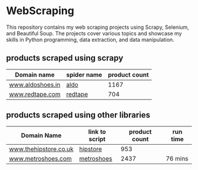 # WebScraping
This repository contains my web scraping projects using Scrapy, Selenium, and Beautiful Soup. The projects cover various topics and showcase my skills in Python programming, data extraction, and data manipulation.

## products scraped using scrapy 

| Domain name   | spider name   |product count |
| ---- | ---- |----|
| www.aldoshoes.in|[aldo](https://github.com/eujinty-rathna/WebScraping/blob/main/aldoshoes/aldoshoes/spiders/aldo.py)|1167|
|www.redtape.com|[redtape](https://github.com/eujinty-rathna/WebScraping/blob/main/redtape/redtape/spiders/redtapeshoes.py)|704|

## products scraped using other libraries
|Domain Name | link to script |product count | run time|
|---|---|---|---|
|www.thehipstore.co.uk | [hipstore](https://github.com/eujinty-rathna/WebScraping/tree/main/hipstore)|953| |
|www.metroshoes.com|[metroshoes](https://github.com/eujinty-rathna/WebScraping/tree/main/Metroshoes)|2437|76 mins|
